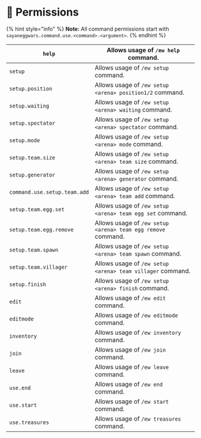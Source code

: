 # 📑 Permissions

{% hint style="info" %}
**Note:** All command permissions start with `sayaneggwars.command.use.<command>.<argument>`.
{% endhint %}

| `help`                       | Allows usage of `/ew help` command.                          |
| ---------------------------- | ------------------------------------------------------------ |
| `setup`                      | Allows usage of `/ew setup` command.                         |
| `setup.position`             | Allows usage of `/ew setup <arena> position1/2` command.     |
| `setup.waiting`              | Allows usage of `/ew setup <arena> waiting` command.         |
| `setup.spectator`            | Allows usage of `/ew setup <arena> spectator` command.       |
| `setup.mode`                 | Allows usage of `/ew setup <arena> mode` command.            |
| `setup.team.size`            | Allows usage of `/ew setup <arena> team size` command.       |
| `setup.generator`            | Allows usage of `/ew setup <arena> generator` command.       |
| `command.use.setup.team.add` | Allows usage of `/ew setup <arena> team add` command.        |
| `setup.team.egg.set`         | Allows usage of `/ew setup <arena> team egg set` command.    |
| `setup.team.egg.remove`      | Allows usage of `/ew setup <arena> team egg remove` command. |
| `setup.team.spawn`           | Allows usage of `/ew setup <arena> team spawn` command.      |
| `setup.team.villager`        | Allows usage of `/ew setup <arena> team villager` command.   |
| `setup.finish`               | Allows usage of `/ew setup <arena> finish` command.          |
| `edit`                       | Allows usage of `/ew edit` command.                          |
| `editmode`                   | Allows usage of `/ew editmode` command.                      |
| `inventory`                  | Allows usage of `/ew inventory` command.                     |
| `join`                       | Allows usage of `/ew join` command.                          |
| `leave`                      | Allows usage of `/ew leave` command.                         |
| `use.end`                    | Allows usage of `/ew end` command.                           |
| `use.start`                  | Allows usage of `/ew start` command.                         |
| `use.treasures`              | Allows usage of `/ew treasures` command.                     |
